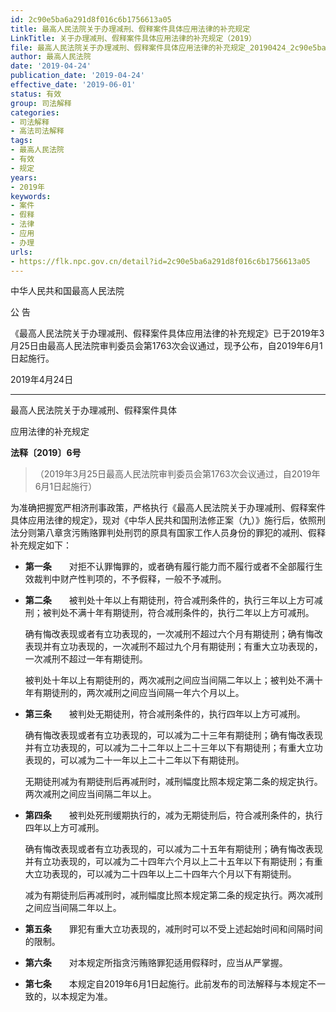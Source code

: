 ```yaml
---
id: 2c90e5ba6a291d8f016c6b1756613a05
title: 最高人民法院关于办理减刑、假释案件具体应用法律的补充规定
LinkTitle: 关于办理减刑、假释案件具体应用法律的补充规定（2019）
file: 最高人民法院关于办理减刑、假释案件具体应用法律的补充规定_20190424_2c90e5ba6a291d8f016c6b1756613a05.docx
author: 最高人民法院
date: '2019-04-24'
publication_date: '2019-04-24'
effective_date: '2019-06-01'
status: 有效
group: 司法解释
categories:
- 司法解释
- 高法司法解释
tags:
- 最高人民法院
- 有效
- 规定
years:
- 2019年
keywords:
- 案件
- 假释
- 法律
- 应用
- 办理
urls:
- https://flk.npc.gov.cn/detail?id=2c90e5ba6a291d8f016c6b1756613a05
---
```


中华人民共和国最高人民法院

公 告

《最高人民法院关于办理减刑、假释案件具体应用法律的补充规定》已于2019年3月25日由最高人民法院审判委员会第1763次会议通过，现予公布，自2019年6月1日起施行。

2019年4月24日

---

最高人民法院关于办理减刑、假释案件具体

应用法律的补充规定

**法释〔2019〕6号**

> （2019年3月25日最高人民法院审判委员会第1763次会议通过，自2019年6月1日起施行）

为准确把握宽严相济刑事政策，严格执行《最高人民法院关于办理减刑、假释案件具体应用法律的规定》，现对《中华人民共和国刑法修正案（九）》施行后，依照刑法分则第八章贪污贿赂罪判处刑罚的原具有国家工作人员身份的罪犯的减刑、假释补充规定如下：

- **第一条**　　对拒不认罪悔罪的，或者确有履行能力而不履行或者不全部履行生效裁判中财产性判项的，不予假释，一般不予减刑。

- **第二条**　　被判处十年以上有期徒刑，符合减刑条件的，执行三年以上方可减刑；被判处不满十年有期徒刑，符合减刑条件的，执行二年以上方可减刑。

  确有悔改表现或者有立功表现的，一次减刑不超过六个月有期徒刑；确有悔改表现并有立功表现的，一次减刑不超过九个月有期徒刑；有重大立功表现的，一次减刑不超过一年有期徒刑。

  被判处十年以上有期徒刑的，两次减刑之间应当间隔二年以上；被判处不满十年有期徒刑的，两次减刑之间应当间隔一年六个月以上。

- **第三条**　　被判处无期徒刑，符合减刑条件的，执行四年以上方可减刑。

  确有悔改表现或者有立功表现的，可以减为二十三年有期徒刑；确有悔改表现并有立功表现的，可以减为二十二年以上二十三年以下有期徒刑；有重大立功表现的，可以减为二十一年以上二十二年以下有期徒刑。

  无期徒刑减为有期徒刑后再减刑时，减刑幅度比照本规定第二条的规定执行。两次减刑之间应当间隔二年以上。

- **第四条**　　被判处死刑缓期执行的，减为无期徒刑后，符合减刑条件的，执行四年以上方可减刑。

  确有悔改表现或者有立功表现的，可以减为二十五年有期徒刑；确有悔改表现并有立功表现的，可以减为二十四年六个月以上二十五年以下有期徒刑；有重大立功表现的，可以减为二十四年以上二十四年六个月以下有期徒刑。

  减为有期徒刑后再减刑时，减刑幅度比照本规定第二条的规定执行。两次减刑之间应当间隔二年以上。

- **第五条**　　罪犯有重大立功表现的，减刑时可以不受上述起始时间和间隔时间的限制。

- **第六条**　　对本规定所指贪污贿赂罪犯适用假释时，应当从严掌握。

- **第七条**　　本规定自2019年6月1日起施行。此前发布的司法解释与本规定不一致的，以本规定为准。
